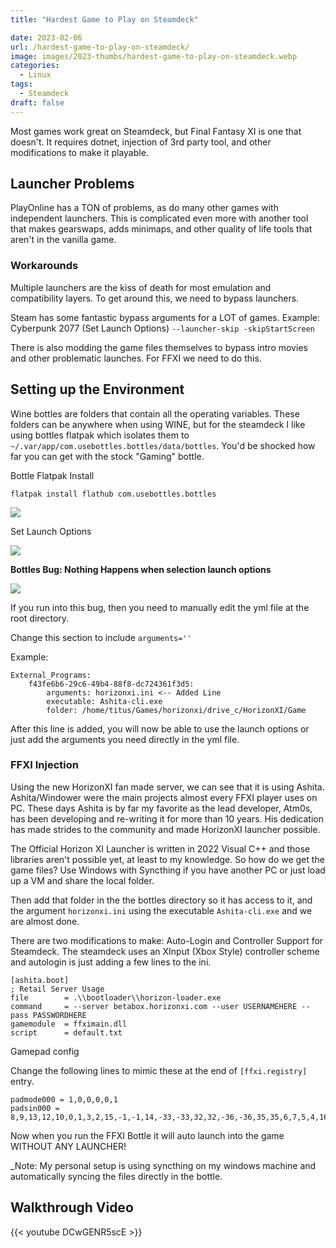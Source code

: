 ```yaml
---
title: "Hardest Game to Play on Steamdeck"

date: 2023-02-06
url: /hardest-game-to-play-on-steamdeck/
image: images/2023-thumbs/hardest-game-to-play-on-steamdeck.webp
categories:
  - Linux
tags:
  - Steamdeck
draft: false
---
```

Most games work great on Steamdeck, but Final Fantasy XI is one that doesn't. It requires dotnet, injection of 3rd party tool, and other modifications to make it playable.
<!--more-->

## Launcher Problems

PlayOnline has a TON of problems, as do many other games with independent launchers. This is complicated even more with another tool that makes gearswaps, adds minimaps, and other quality of life tools that aren't in the vanilla game.

### Workarounds

Multiple launchers are the kiss of death for most emulation and compatibility layers. To get around this, we need to bypass launchers.

Steam has some fantastic bypass arguments for a LOT of games. Example: Cyberpunk 2077 (Set Launch Options) `--launcher-skip -skipStartScreen`

There is also modding the game files themselves to bypass intro movies and other problematic launches. For FFXI we need to do this.

## Setting up the Environment

Wine bottles are folders that contain all the operating variables. These folders can be anywhere when using WINE, but for the steamdeck I like using bottles flatpak which isolates them to `~/.var/app/com.usebottles.bottles/data/bottles`. You'd be shocked how far you can get with the stock "Gaming" bottle.

Bottle Flatpak Install

```
flatpak install flathub com.usebottles.bottles
```

![](/images/2023/hardest-game-to-play-on-steamdeck/gaming-bottle.webp)

Set Launch Options

![](/images/2023/hardest-game-to-play-on-steamdeck/launch-options.webp)

**Bottles Bug: Nothing Happens when selection launch options**

![](/images/2023/hardest-game-to-play-on-steamdeck/bottle-bug.webp)

If you run into this bug, then you need to manually edit the yml file at the root directory.

Change this section to include `arguments=''`

Example:

```
External_Programs:
    f43fe6b6-29c6-49b4-88f8-dc724361f3d5:
        arguments: horizonxi.ini <-- Added Line
        executable: Ashita-cli.exe
        folder: /home/titus/Games/horizonxi/drive_c/HorizonXI/Game
```

After this line is added, you will now be able to use the launch options or just add the arguments you need directly in the yml file.

### FFXI Injection

Using the new HorizonXI fan made server, we can see that it is using Ashita. Ashita/Windower were the main projects almost every FFXI player uses on PC. These days Ashita is by far my favorite as the lead developer, Atm0s, has been developing and re-writing it for more than 10 years. His dedication has made strides to the community and made HorizonXI launcher possible.

The Official Horizon XI Launcher is written in 2022 Visual C++ and those libraries aren't possible yet, at least to my knowledge. So how do we get the game files? Use Windows with Syncthing if you have another PC or just load up a VM and share the local folder.

Then add that folder in the the bottles directory so it has access to it, and the argument `horizonxi.ini` using the executable `Ashita-cli.exe` and we are almost done. 

There are two modifications to make: Auto-Login and Controller Support for Steamdeck. The steamdeck uses an XInput (Xbox Style) controller scheme and autologin is just adding a few lines to the ini.

```
[ashita.boot]
; Retail Server Usage
file        = .\\bootloader\\horizon-loader.exe
command     = --server betabox.horizonxi.com --user USERNAMEHERE --pass PASSWORDHERE
gamemodule  = ffximain.dll
script      = default.txt
```

Gamepad config

Change the following lines to mimic these at the end of `[ffxi.registry]` entry.

```
padmode000 = 1,0,0,0,0,1
padsin000 = 8,9,13,12,10,0,1,3,2,15,-1,-1,14,-33,-33,32,32,-36,-36,35,35,6,7,5,4,16,-1
```

Now when you run the FFXI Bottle it will auto launch into the game WITHOUT ANY LAUNCHER! 

_Note: My personal setup is using syncthing on my windows machine and automatically syncing the files directly in the bottle.

## Walkthrough Video

{{< youtube DCwGENR5scE >}}
